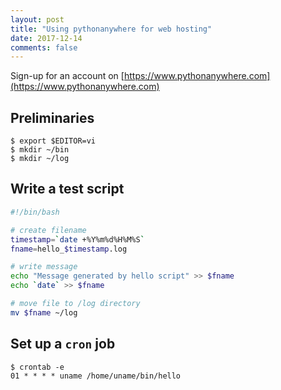 ```yaml
---
layout: post
title: "Using pythonanywhere for web hosting"
date: 2017-12-14
comments: false
---
```

Sign-up for an account on [https://www.pythonanywhere.com](https://www.pythonanywhere.com)

## Preliminaries
```
$ export $EDITOR=vi
$ mkdir ~/bin
$ mkdir ~/log
```

## Write a test script
```bash
#!/bin/bash

# create filename
timestamp=`date +%Y%m%d%H%M%S`
fname=hello_$timestamp.log

# write message
echo "Message generated by hello script" >> $fname
echo `date` >> $fname

# move file to /log directory
mv $fname ~/log
```

## Set up a ``cron`` job
```
$ crontab -e
01 * * * * uname /home/uname/bin/hello
```
